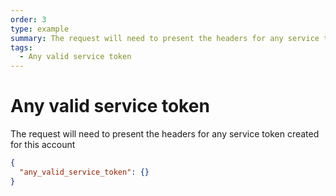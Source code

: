 ```yaml
---
order: 3
type: example
summary: The request will need to present the headers for any service token created for this account.
tags:
  - Any valid service token
---
```


# Any valid service token

The request will need to present the headers for any service token created for this account

```json
{
  "any_valid_service_token": {}
}
```
